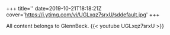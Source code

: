 +++
title=''
date=2019-10-21T18:18:21Z
cover='https://i.ytimg.com/vi/UGLxqz7srxU/sddefault.jpg'
+++

All content belongs to GlennBeck.
{{< youtube UGLxqz7srxU >}}

